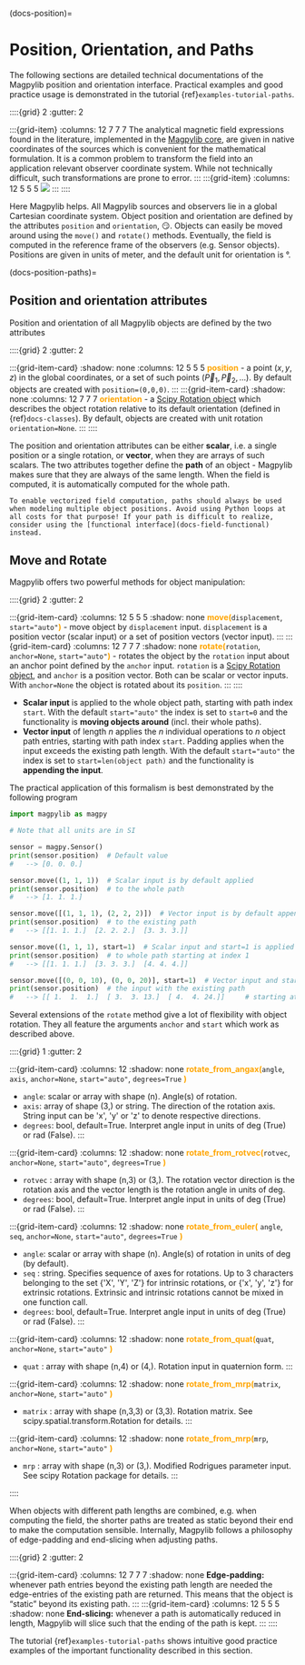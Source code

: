 (docs-position)=

# Position, Orientation, and Paths

The following sections are detailed technical documentations of the Magpylib
position and orientation interface. Practical examples and good practice usage
is demonstrated in the tutorial {ref}`examples-tutorial-paths`.

::::{grid} 2 :gutter: 2

:::{grid-item} :columns: 12 7 7 7 The analytical magnetic field expressions
found in the literature, implemented in the [Magpylib core](docs-field-core),
are given in native coordinates of the sources which is convenient for the
mathematical formulation. It is a common problem to transform the field into an
application relevant observer coordinate system. While not technically
difficult, such transformations are prone to error. ::: :::{grid-item} :columns:
12 5 5 5 ![](../../../_static/images/docu_position_sketch.png) ::: ::::

Here Magpylib helps. All Magpylib sources and observers lie in a global
Cartesian coordinate system. Object position and orientation are defined by the
attributes `position` and `orientation`, 😏. Objects can easily be moved around
using the `move()` and `rotate()` methods. Eventually, the field is computed in
the reference frame of the observers (e.g. Sensor objects). Positions are given
in units of meter, and the default unit for orientation is °.

(docs-position-paths)=

## Position and orientation attributes

Position and orientation of all Magpylib objects are defined by the two
attributes

::::{grid} 2 :gutter: 2

:::{grid-item-card} :shadow: none :columns: 12 5 5 5
<span style="color: orange">**position**</span> - a point $(x,y,z)$ in the
global coordinates, or a set of such points $(\vec{P}_1, \vec{P}_2, ...)$. By
default objects are created with `position=(0,0,0)`. ::: :::{grid-item-card}
:shadow: none :columns: 12 7 7 7
<span style="color: orange">**orientation**</span> - a
[Scipy Rotation object](https://docs.scipy.org/doc/scipy/reference/generated/scipy.spatial.transform.Rotation.html)
which describes the object rotation relative to its default orientation (defined
in {ref}`docs-classes`). By default, objects are created with unit rotation
`orientation=None`. ::: ::::

The position and orientation attributes can be either **scalar**, i.e. a single
position or a single rotation, or **vector**, when they are arrays of such
scalars. The two attributes together define the **path** of an object - Magpylib
makes sure that they are always of the same length. When the field is computed,
it is automatically computed for the whole path.

```{tip}
To enable vectorized field computation, paths should always be used when modeling multiple object positions. Avoid using Python loops at all costs for that purpose! If your path is difficult to realize, consider using the [functional interface](docs-field-functional) instead.
```

## Move and Rotate

Magpylib offers two powerful methods for object manipulation:

::::{grid} 2 :gutter: 2

:::{grid-item-card} :columns: 12 5 5 5 :shadow: none
<span style="color: orange">**move(**</span>`displacement`,
`start="auto"`<span style="color: orange">**)**</span> - move object by
`displacement` input. `displacement` is a position vector (scalar input) or a
set of position vectors (vector input). ::: :::{grid-item-card} :columns: 12 7 7
7 :shadow: none <span style="color: orange">**rotate(**</span>`rotation`,
`anchor=None`, `start="auto"`<span style="color: orange">**)**</span> - rotates
the object by the `rotation` input about an anchor point defined by the `anchor`
input. `rotation` is a
[Scipy Rotation object](https://docs.scipy.org/doc/scipy/reference/generated/scipy.spatial.transform.Rotation.html),
and `anchor` is a position vector. Both can be scalar or vector inputs. With
`anchor=None` the object is rotated about its `position`. ::: ::::

- **Scalar input** is applied to the whole object path, starting with path index
  `start`. With the default `start="auto"` the index is set to `start=0` and the
  functionality is **moving objects around** (incl. their whole paths).
- **Vector input** of length $n$ applies the $n$ individual operations to $n$
  object path entries, starting with path index `start`. Padding applies when
  the input exceeds the existing path length. With the default `start="auto"`
  the index is set to `start=len(object path)` and the functionality is
  **appending the input**.

The practical application of this formalism is best demonstrated by the
following program

```python
import magpylib as magpy

# Note that all units are in SI

sensor = magpy.Sensor()
print(sensor.position)  # Default value
#   --> [0. 0. 0.]

sensor.move((1, 1, 1))  # Scalar input is by default applied
print(sensor.position)  # to the whole path
#   --> [1. 1. 1.]

sensor.move([(1, 1, 1), (2, 2, 2)])  # Vector input is by default appended
print(sensor.position)  # to the existing path
#   --> [[1. 1. 1.]  [2. 2. 2.]  [3. 3. 3.]]

sensor.move((1, 1, 1), start=1)  # Scalar input and start=1 is applied
print(sensor.position)  # to whole path starting at index 1
#   --> [[1. 1. 1.]  [3. 3. 3.]  [4. 4. 4.]]

sensor.move([(0, 0, 10), (0, 0, 20)], start=1)  # Vector input and start=1 merges
print(sensor.position)  # the input with the existing path
#   --> [[ 1.  1.  1.]  [ 3.  3. 13.]  [ 4.  4. 24.]]     # starting at index 1.
```

Several extensions of the `rotate` method give a lot of flexibility with object
rotation. They all feature the arguments `anchor` and `start` which work as
described above.

::::{grid} 1 :gutter: 2

:::{grid-item-card} :columns: 12 :shadow: none
<span style="color: orange">**rotate_from_angax(**</span>`angle`, `axis`,
`anchor=None`, `start="auto"`, `degrees=True`
<span style="color: orange">**)**</span>

- `angle`: scalar or array with shape (n). Angle(s) of rotation.
- `axis`: array of shape (3,) or string. The direction of the rotation axis.
  String input can be 'x', 'y' or 'z' to denote respective directions.
- `degrees`: bool, default=True. Interpret angle input in units of deg (True) or
  rad (False). :::

:::{grid-item-card} :columns: 12 :shadow: none
<span style="color: orange">**rotate_from_rotvec(**</span>`rotvec`,
`anchor=None`, `start="auto"`, `degrees=True`
<span style="color: orange">**)**</span>

- `rotvec` : array with shape (n,3) or (3,). The rotation vector direction is
  the rotation axis and the vector length is the rotation angle in units of deg.
- `degrees`: bool, default=True. Interpret angle input in units of deg (True) or
  rad (False). :::

:::{grid-item-card} :columns: 12 :shadow: none
<span style="color: orange">**rotate_from_euler(**</span> `angle`, `seq`,
`anchor=None`, `start="auto"`, `degrees=True`
<span style="color: orange">**)**</span>

- `angle`: scalar or array with shape (n). Angle(s) of rotation in units of deg
  (by default).
- `seq` : string. Specifies sequence of axes for rotations. Up to 3 characters
  belonging to the set {'X', 'Y', 'Z'} for intrinsic rotations, or {'x', 'y',
  'z'} for extrinsic rotations. Extrinsic and intrinsic rotations cannot be
  mixed in one function call.
- `degrees`: bool, default=True. Interpret angle input in units of deg (True) or
  rad (False). :::

:::{grid-item-card} :columns: 12 :shadow: none
<span style="color: orange">**rotate_from_quat(**</span>`quat`, `anchor=None`,
`start="auto"` <span style="color: orange">**)**</span>

- `quat` : array with shape (n,4) or (4,). Rotation input in quaternion form.
  :::

:::{grid-item-card} :columns: 12 :shadow: none
<span style="color: orange">**rotate_from_mrp(**</span>`matrix`, `anchor=None`,
`start="auto"` <span style="color: orange">**)**</span>

- `matrix` : array with shape (n,3,3) or (3,3). Rotation matrix. See
  scipy.spatial.transform.Rotation for details. :::

:::{grid-item-card} :columns: 12 :shadow: none
<span style="color: orange">**rotate_from_mrp(**</span>`mrp`, `anchor=None`,
`start="auto"` <span style="color: orange">**)**</span>

- `mrp` : array with shape (n,3) or (3,). Modified Rodrigues parameter input.
  See scipy Rotation package for details. :::

::::

When objects with different path lengths are combined, e.g. when computing the
field, the shorter paths are treated as static beyond their end to make the
computation sensible. Internally, Magpylib follows a philosophy of edge-padding
and end-slicing when adjusting paths.

::::{grid} 2 :gutter: 2

:::{grid-item-card} :columns: 12 7 7 7 :shadow: none **Edge-padding:** whenever
path entries beyond the existing path length are needed the edge-entries of the
existing path are returned. This means that the object is “static” beyond its
existing path. ::: :::{grid-item-card} :columns: 12 5 5 5 :shadow: none
**End-slicing:** whenever a path is automatically reduced in length, Magpylib
will slice such that the ending of the path is kept. ::: ::::

The tutorial {ref}`examples-tutorial-paths` shows intuitive good practice
examples of the important functionality described in this section.
